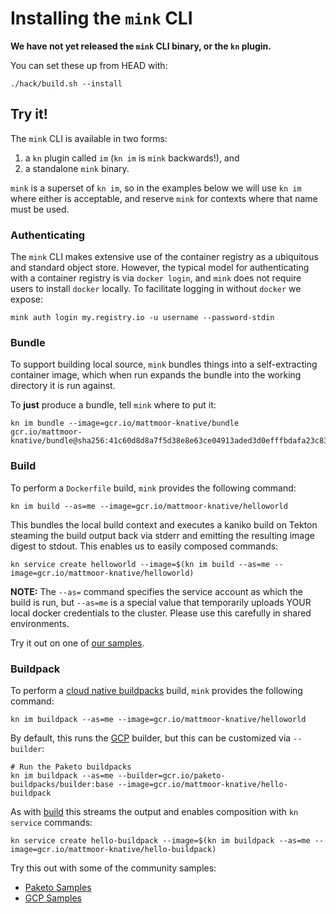 # Installing the `mink` CLI

**We have not yet released the `mink` CLI binary, or the `kn` plugin.**

You can set these up from HEAD with:

```shell
./hack/build.sh --install
```

## Try it!

The `mink` CLI is available in two forms:

1. a `kn` plugin called `im` (`kn im` is `mink` backwards!), and
2. a standalone `mink` binary.

`mink` is a superset of `kn im`, so in the examples below we will use `kn im`
where either is acceptable, and reserve `mink` for contexts where that name must
be used.

### Authenticating

The `mink` CLI makes extensive use of the container registry as a ubiquitous and
standard object store. However, the typical model for authenticating with a
container registry is via `docker login`, and `mink` does not require users to
install `docker` locally. To facilitate logging in without `docker` we expose:

```shell
mink auth login my.registry.io -u username --password-stdin
```

### Bundle

To support building local source, `mink` bundles things into a self-extracting
container image, which when run expands the bundle into the working directory it
is run against.

To **just** produce a bundle, tell `mink` where to put it:

```shell
kn im bundle --image=gcr.io/mattmoor-knative/bundle
gcr.io/mattmoor-knative/bundle@sha256:41c60d8d8a7f5d38e8e63ce04913aded3d0efffbdafa23c835809114eb673f7e
```

### Build

To perform a `Dockerfile` build, `mink` provides the following command:

```shell
kn im build --as=me --image=gcr.io/mattmoor-knative/helloworld
```

This bundles the local build context and executes a kaniko build on Tekton
steaming the build output back via stderr and emitting the resulting image
digest to stdout. This enables us to easily composed commands:

```shell
kn service create helloworld --image=$(kn im build --as=me --image=gcr.io/mattmoor-knative/helloworld)
```

**NOTE:** The `--as=` command specifies the service account as which the build
is run, but `--as=me` is a special value that temporarily uploads YOUR local
docker credentials to the cluster. Please use this carefully in shared
environments.

Try it out on one of
[our samples](https://github.com/knative/docs/tree/master/docs/serving/samples/hello-world).

### Buildpack

To perform a [cloud native buildpacks](https://buildpacks.io) build, `mink`
provides the following command:

```shell
kn im buildpack --as=me --image=gcr.io/mattmoor-knative/helloworld
```

By default, this runs the
[GCP](https://github.com/GoogleCloudPlatform/buildpacks#google-cloud-buildpacks)
builder, but this can be customized via `--builder`:

```shell
# Run the Paketo buildpacks
kn im buildpack --as=me --builder=gcr.io/paketo-buildpacks/builder:base --image=gcr.io/mattmoor-knative/hello-buildpack
```

As with [build](#build) this streams the output and enables composition with
`kn service` commands:

```shell
kn service create hello-buildpack --image=$(kn im buildpack --as=me --image=gcr.io/mattmoor-knative/hello-buildpack)
```

Try this out with some of the community samples:

- [Paketo Samples](https://github.com/paketo-buildpacks/samples)
- [GCP Samples](https://github.com/GoogleCloudPlatform/buildpack-samples)
